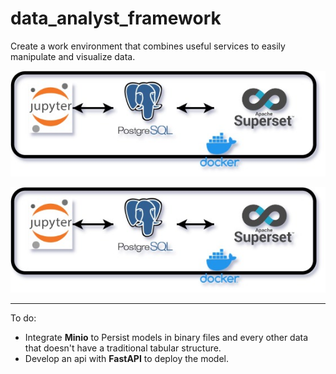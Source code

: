 # data_analyst_framework
Create a work environment that combines useful services to easily manipulate and visualize data.


![](data/image/data_anal_framework.jpg)

<p align="center">
  <img src="data/image/data_anal_framework.jpg" alt="Alt Text">
</p>

------
To do:
  - Integrate **Minio** to Persist models in binary files and every other data that doesn't have a traditional tabular structure.
  - Develop an api with **FastAPI** to deploy the model.
